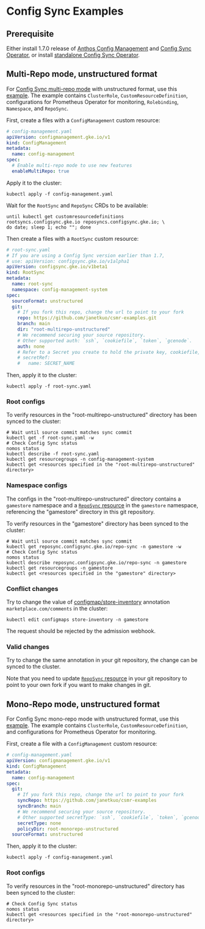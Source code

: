 # Config Sync Examples

## Prerequisite 

Either install 1.7.0 release of [Anthos Config Management](https://cloud.google.com/anthos-config-management/docs/how-to/installing) and [Config Sync Operator](https://cloud.google.com/anthos-config-management/docs/how-to/installing-config-sync), or install [standalone Config Sync Operator](https://cloud.google.com/kubernetes-engine/docs/add-on/config-sync/how-to/installing).

## Multi-Repo mode, unstructured format

For [Config Sync multi-repo mode](https://cloud.google.com/kubernetes-engine/docs/add-on/config-sync/how-to/multi-repo) with unstructured format, use this [example](./root-multirepo-unstructured).
The example contains `ClusterRole`, `CustomResourceDefinition`, configurations for Prometheus Operator for monitoring, `Rolebinding`, `Namespace`, and `RepoSync`.

First, create a files with a `ConfigManagement` custom resource:

```yaml
# config-management.yaml
apiVersion: configmanagement.gke.io/v1
kind: ConfigManagement
metadata:
  name: config-management
spec:
  # Enable multi-repo mode to use new features
  enableMultiRepo: true
```

Apply it to the cluster:

```console
kubectl apply -f config-management.yaml
```

Wait for the `RootSync` and `RepoSync` CRDs to be available:

```console
until kubectl get customresourcedefinitions rootsyncs.configsync.gke.io reposyncs.configsync.gke.io; \
do date; sleep 1; echo ""; done
```

Then create a files with a `RootSync` custom resource:

```yaml
# root-sync.yaml
# If you are using a Config Sync version earlier than 1.7,
# use: apiVersion: configsync.gke.io/v1alpha1
apiVersion: configsync.gke.io/v1beta1
kind: RootSync
metadata:
  name: root-sync
  namespace: config-management-system
spec:
  sourceFormat: unstructured
  git:
    # If you fork this repo, change the url to point to your fork
    repo: https://github.com/janetkuo/csmr-examples.git
    branch: main
    dir: "root-multirepo-unstructured"
    # We recommend securing your source repository.
    # Other supported auth: `ssh`, `cookiefile`, `token`, `gcenode`.
    auth: none
    # Refer to a Secret you create to hold the private key, cookiefile, or token.
    # secretRef:
    #   name: SECRET_NAME
```

Then, apply it to the cluster:

```console
kubectl apply -f root-sync.yaml
```

### Root configs

To verify resources in the "root-multirepo-unstructured" directory has been synced to the cluster:

```console
# Wait until source commit matches sync commit
kubectl get -f root-sync.yaml -w
# Check Config Sync status
nomos status
kubectl describe -f root-sync.yaml
kubectl get resourcegroups -n config-management-system
kubectl get <resources specified in the "root-multirepo-unstructured" directory>
```

### Namespace configs

The configs in the "root-multirepo-unstructured" directory contains a `gamestore` namespace and a [`RepoSync` resource](root-multirepo-unstructured/reposync-gamestore.yaml) in the `gamestore` namespace, referencing the "gamestore" directory in this git repository.

To verify resources in the "gamestore" directory has been synced to the cluster:

```console
# Wait until source commit matches sync commit
kubectl get reposync.configsync.gke.io/repo-sync -n gamestore -w
# Check Config Sync status
nomos status
kubectl describe reposync.configsync.gke.io/repo-sync -n gamestore
kubectl get resourcegroups -n gamestore
kubectl get <resources specified in the "gamestore" directory>
```

### Conflict changes

Try to change the value of [configmap/store-inventory](gamestore/configmap-inventory.yaml) annotation `marketplace.com/comments` in the cluster:

```console
kubectl edit configmaps store-inventory -n gamestore
```

The request should be rejected by the admission webhook.

### Valid changes

Try to change the same annotation in your git repository, the change can be synced to the cluster.

Note that you need to update [`RepoSync` resource](root/reposync-gamestore.yaml) in your git repository to point to your own fork if you want to make changes in git.

## Mono-Repo mode, unstructured format

For Config Sync mono-repo mode with unstructured format, use this [example](./root-monorepo-unstructured).
The example contains `ClusterRole`, `CustomResourceDefinition`, and configurations for Prometheus Operator for monitoring.

First, create a file with a `ConfigManagement` custom resource:

```yaml
# config-management.yaml
apiVersion: configmanagement.gke.io/v1
kind: ConfigManagement
metadata:
  name: config-management
spec:
  git:
    # If you fork this repo, change the url to point to your fork
    syncRepo: https://github.com/janetkuo/csmr-examples
    syncBranch: main
    # We recommend securing your source repository.
    # Other supported secretType: `ssh`, `cookiefile`, `token`, `gcenode`.
    secretType: none
    policyDir: root-monorepo-unstructured
  sourceFormat: unstructured
```

Then, apply it to the cluster:

```console
kubectl apply -f config-management.yaml
```

### Root configs

To verify resources in the "root-monorepo-unstructured" directory has been synced to the cluster:

```console
# Check Config Sync status
nomos status
kubectl get <resources specified in the "root-monorepo-unstructured" directory>
```
